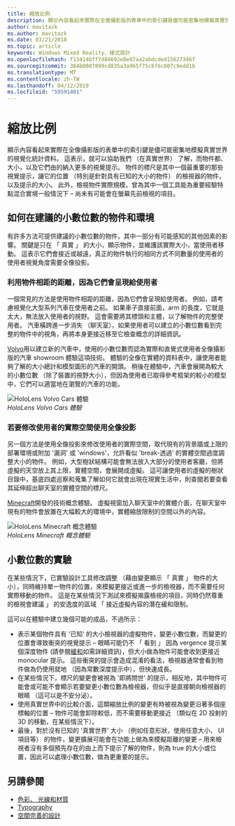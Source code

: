 ```yaml
---
title: 縮放比例
description: 顯示內容看起來實際在全像攝影版的表單中的索引鍵是儘可能密集地模擬真實世界的視覺化統計資料。
author: mavitazk
ms.author: mavitazk
ms.date: 03/21/2018
ms.topic: article
keywords: Windows Mixed Reality，樣式設計
ms.openlocfilehash: f13414bff7d84692e8e87aa2abdcded15627346f
ms.sourcegitcommit: 384b0087899cd835a3a965f75c6f6c607c9edd1b
ms.translationtype: MT
ms.contentlocale: zh-TW
ms.lasthandoff: 04/12/2019
ms.locfileid: "59591401"
---
```

# <a name="scale"></a>縮放比例

顯示內容看起來實際在全像攝影版的表單中的索引鍵是儘可能密集地模擬真實世界的視覺化統計資料。 這表示，就可以協助我們 （在真實世界） 了解，而物件都、 大小，以及它們由的納入更多的視覺提示。 物件的標尺是其中一個最重要的那些視覺提示，讓它的位置 （特別是針對具有已知的大小的物件） 的檢視器的物件，以及提示的大小。 此外，檢視物件實際規模，曾為其中一個工具能為重要經驗特點混合實境一般情況下 – 尚未有可能會在螢幕先前檢視的項目。

## <a name="how-to-suggest-the-scale-of-objects-and-environments"></a>如何在建議的小數位數的物件和環境

有許多方法可提供建議的小數位數的物件，其中一部分有可能感知的其他因素的影響。 關鍵是只在 「 真實 」 的大小，顯示物件，並維護該實際大小，當使用者移動。 這表示它們會接近或越遠，真正的物件執行的相同方式不同數量的使用者的使用者視覺角度需要全像投影。

### <a name="utilize-the-distance-of-objects-as-they-are-presented-to-the-user"></a>利用物件相距的距離，因為它們會呈現給使用者

一個常見的方法是使用物件相距的距離，因為它們會呈現給使用者。 例如，請考慮視覺化大型系列汽車在使用者之前。 如果車子直接前面，arm 的長度，它就是太大，無法放入使用者的視野。 這會需要將其標頭和主體，以了解物件的完整使用者。 汽車橫跨進一步消失 （聊天室），如果使用者可以建立的小數位數看到完整的物件中的視角，再將本身更接近移至它檢查概念的詳細資訊。

[Volvo](https://www.youtube.com/watch?v=DilzwF90vec)用以建立新的汽車中，使用的小數位數而認為實際和直覺式使用者全像攝影版的汽車 showroom 體驗這項技術。 體驗的全像在實體的資料表中，讓使用者能夠了解的大小總計和模型圖形的汽車的開頭。 稍後在體驗中，汽車會展開為較大的小數位數 （除了裝置的視野大小），但因為使用者已取得參考框架的較小的模型中，它們可以適當地在瀏覽的汽車的功能。

![HoloLens Volvo Cars 體驗](images/volvo-cars-microsoft-hololens-experience01-640px.jpg)<br>
*HoloLens Volvo Cars 體驗*

### <a name="use-holograms-to-modify-the-users-real-space"></a>若要修改使用者的實際空間使用全像投影

另一個方法是使用全像投影來修改使用者的實際空間，取代現有的背景牆或上限的部署環境或附加 '漏洞' 或 'windows'，允許看似 'break-透過' 的實體空間過度調整大小的物件。 例如，大型樹狀結構可能會無法放入大部分的使用者客廳，但將虛擬的天空放上其上限，實體空間，會展開成虛擬。 這可讓使用者的虛擬的樹狀目錄中，基底四處巡察和蒐集了解如何它就會出現在現實生活中，則查閱若要查看其延伸超出聊天室的實體空間的標尺。

[Minecraft](https://minecraft.net/)開發的技術概念體驗。 虛擬視窗加入聊天室中的實體介面，在聊天室中現有的物件會放置在大幅較大的環境中，實體縮放限制的空間以外的內容。

![HoloLens Minecraft 概念體驗](images/800px-minecraftwindow-640px.jpg)<br>
*HoloLens Minecraft 概念體驗*

## <a name="experimenting-with-scale"></a>小數位數的實驗

在某些情況下，已實驗設計工具修改調整 （藉由變更顯示 「 真實 」 物件的大小），同時維持單一物件的位置，來模擬更接近或進一步的檢視器，而不需要任何實際移動的物件。 這是在某些情況下測試來模擬揭露檢視的項目，同時仍然尊重的檢視會建議 」 的安逸度的區域 「 接近虛擬內容的潛在緩和限制。

這可以在體驗中建立幾個可能的成品，不過所示：
* 表示某個物件具有 '已知' 的大小檢視器的虛擬物件，變更小數位數，而變更的位置會導致衝突的視覺提示 – 眼睛可能仍不 「 看到 」 因為 vergence 提示某個深度物件 (請參閱[緩和](comfort.md)如需詳細資訊)，但大小做為物件可能會收到更接近 monocular 提示。 這些衝突的提示會造成混淆的看法，檢視器通常會看到物件做為仍使用就地 （因為常數深度提示中），但快速成長。
* 在某些情況下，標尺的變更會被視為 '即將問世' 的提示，相反地，其中物件可能會或可能不會顯示若要變更小數位數為檢視器，但似乎是直接朝向檢視器的眼睛 （這可以是不安分泌）。
* 使用真實世界中的比較介面，這類縮放比例的變更有時被視為變更沿著多個座標軸的位置 – 物件可能會卸除較低，而不需要移動更接近 （類似在 2D 投射的 3D 的移動，在某些情況下）。
* 最後，對於沒有已知的 '真實世界' 大小 （例如任意形狀，使用任意大小、 UI 項目等） 的物件，變更擴展可能會在功能上做為來模擬距離的變更 – 用來檢視者沒有多個預先存在的由上而下提示了解的物件，則為 true 的大小或位置，因此可以處理小數位數，做為更重要的提示。

## <a name="see-also"></a>另請參閱
* [色彩、 光線和材質](color,-light-and-materials.md)
* [Typography](typography.md)
* [空間完善的設計](spatial-sound-design.md)
